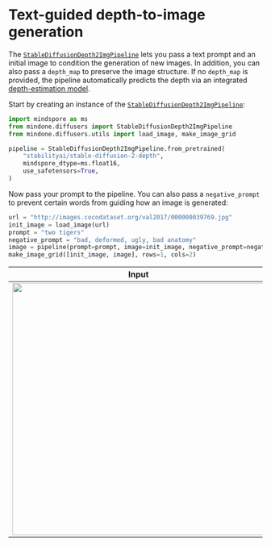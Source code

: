 <!--Copyright 2025 The HuggingFace Team. All rights reserved.

Licensed under the Apache License, Version 2.0 (the "License"); you may not use this file except in compliance with
the License. You may obtain a copy of the License at

http://www.apache.org/licenses/LICENSE-2.0

Unless required by applicable law or agreed to in writing, software distributed under the License is distributed on
an "AS IS" BASIS, WITHOUT WARRANTIES OR CONDITIONS OF ANY KIND, either express or implied. See the License for the
specific language governing permissions and limitations under the License.
-->

# Text-guided depth-to-image generation

The [`StableDiffusionDepth2ImgPipeline`](https://mindspore-lab.github.io/mindone/latest/diffusers/api/pipelines/stable_diffusion/depth2img/#mindone.diffusers.StableDiffusionDepth2ImgPipeline) lets you pass a text prompt and an initial image to condition the generation of new images. In addition, you can also pass a `depth_map` to preserve the image structure. If no `depth_map` is provided, the pipeline automatically predicts the depth via an integrated [depth-estimation model](https://github.com/isl-org/MiDaS).

Start by creating an instance of the [`StableDiffusionDepth2ImgPipeline`](https://mindspore-lab.github.io/mindone/latest/diffusers/api/pipelines/stable_diffusion/depth2img/#mindone.diffusers.StableDiffusionDepth2ImgPipeline):

```python
import mindspore as ms
from mindone.diffusers import StableDiffusionDepth2ImgPipeline
from mindone.diffusers.utils import load_image, make_image_grid

pipeline = StableDiffusionDepth2ImgPipeline.from_pretrained(
    "stabilityai/stable-diffusion-2-depth",
    mindspore_dtype=ms.float16,
    use_safetensors=True,
)
```

Now pass your prompt to the pipeline. You can also pass a `negative_prompt` to prevent certain words from guiding how an image is generated:

```python
url = "http://images.cocodataset.org/val2017/000000039769.jpg"
init_image = load_image(url)
prompt = "two tigers"
negative_prompt = "bad, deformed, ugly, bad anatomy"
image = pipeline(prompt=prompt, image=init_image, negative_prompt=negative_prompt, strength=0.7)[0][0]
make_image_grid([init_image, image], rows=1, cols=2)
```

|                                                              Input                                                              |                                                                 Output                                                                  |
|:-------------------------------------------------------------------------------------------------------------------------------:|:---------------------------------------------------------------------------------------------------------------------------------------:|
| <img src="https://huggingface.co/datasets/huggingface/documentation-images/resolve/main/diffusers/coco-cats.png" width="500"/>  |                <img src="https://github.com/user-attachments/assets/8dfe89cd-108e-436a-a638-c95401c1c75e" width="500"/>                 |
